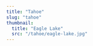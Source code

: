 ```yaml
---
title: "Tahoe"
slug: "tahoe"
thumbnail:
  title: "Eagle Lake"
  src: "/tahoe/eagle-lake.jpg"
---
```

